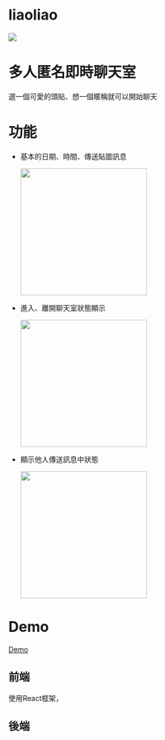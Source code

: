 # liaoliao
<img src="https://lh3.googleusercontent.com/9jlBfVttEobrUkST36anTiGG3MQhY91I8aOTaeULEMpMBK6g8vEgFfFxaWC2RfD1EbDcCHsOIarwsbyE_4W_m_Bj6v3mRKSyD5EJcNloVFCRDP8dMRvE-e5n2wY_3qMLkhVDEkGMPJkARALiSk6wNqhRqGllpZNvTQVqygD7RF0rvyCc_Cc44JO-1bhYqHNSpoWXAhdJA0nVSOsVyOOQ5SH27hYhqimJCxN5sUSSRkw2xOaYjLVnWneE9RUa2kq3GWvRcnV7anCDdhl0n2EAHPI3rG13hhZvzce0_o7DQkjx9J9lTRCGJlh2gQiNfGWxMctnFJ0UMujr7agvscwUbFBg9Rh4JXiLs4xtFBLIAHNsq0X-C7cTpRan74RL5jwGSeIyCmEqfaN1eSwsmx5YbUetf9t-ULscXBurD2DgVMC9DiDonKjcs84EI0IQgeVt9dBjrhHH7lSnq3GqEtvA89EWsGKmX7dviWNhVPuq6ve60vtJT7YUjA1WF6W0iK4RAIIwiD1uidDIZCnpM-NJQRZKPNRizTUwdgv2v_FRQS3lG8Eywztidyc7feFTBV6Pghg5f0wglSZptjfoCPcCd0ZD1WmAa_CmbXmBUAKTtJkAHQVMgj57x07HoujLdbaApgyMoQauNmqfWTW1uvF-sH2QjDIJ6ccJsjKEJ1jmBq4tGCTPhTvBHMC9-bYx-g=w1641-h867-no?authuser=0.png">


# 多人匿名即時聊天室
選一個可愛的頭貼、想一個暱稱就可以開始聊天

# 功能
* 基本的日期、時間、傳送貼圖訊息

  <img src="https://lh3.googleusercontent.com/jcC9vRx1GC_sIl7CVx0EveGNehHUGdj1wiCAyBadj9SVCEcWmVaJAtiMZ7AuxrJ3atxksDeVCK_gPm0pdszD1iPAnNmX-L0O69xPc6lo4qbmuAx9jvPmxktiGXABHD3jn_YlcsM_8YikmpCGajukyiX2XnTtpG8eLW-yAJepHO3eUWoWUeIVzOHJyS9XhMIr9Th23oE9QoeM8l1MmSQOJcD-2DOge0CkK0gj-gvWDf7uM4Z6sXRa3L-BUp50nw_dVsHLjuf4R__51liCau6CgmnL72u_uJ27hFV4yyfqCyUpH1zT_gL2wbQAFGATxOO4LHzi_NUFELBlT26UOqvQH2_tchvAagOPcymZzu1H3ioj-HmxeoJydleEn6t--MyybaUFobnSquIq1AcbD1S5dAtniQUmZs4g30UAp-qSGaauRKdpeYkLnnxHVL-Pmu7-Jx-_hKCcQ4VAbx3bRJwNghtBH6QzPuvM2CuOgUGxpAPlwiEoUlq3JScr_JdZrtLDIt93uQ3GtI5nEQOYikCld40d6AbI0z-u2K3ibdWOWNSFvq9WJZF3LHyXE6hj9CkaKpR6QLaFdOjAi8Upew8Jhlbej96clyDSWctdXgyBd6zXK_KPCG74ZFlAvuh5m8Qrd7jbwamnP55gFDeWzoSMAsZveh53Ttd9Qgka5c5NzrV9KtGLX9jUijQyfRc5vw=w886-h776-no?authuser=0" width=250>
* 進入、離開聊天室狀態顯示

  <img src="https://lh3.googleusercontent.com/6O2AmDDVof55_0Epcpp5dWsSZAOvRCtnY0RnAC9kmphi3109tKTnxJXDHg4AktgClPCF2wDHVreuU-uxvKEwJJjMeFAeJGEbfj7hC1MGY_8I4X0nPxGWgCkemd-S6YVJ1XT1cpq1DcO__83xqWUbiYOowZNvWVJdCTuqCh5cKsfvIJ6O1XB5gIfNAc3BF35sdyhZYPDCAzNS2i7ul_-4t8wXiBCQ6NvCTvP--pBzNqLck8fceGrZsW1tuDEeyGoNr4NWWkK1NQyy4rIFT2FJxr4tWc22fnKo6hLwIOtVtBX28BKI960T5jna8CnIDfcHnEKxrfyOvgc_5i2FHpauaaQ7i_8NypXKUycx5HTeqMNHQf611MI-fccJghBxj1D7isK9FegzY23XzVqETGq31foCZDAB_qNDjE6gfPyB17_A3OY3aTidxRSWIH5pOQpQpqg6-bTnB0qEv6hnnH-DOaf4sl9mv7gqDVn6FXzePOlgJo4VO9tsEOdICshSNtEvcOgBZdXHvWIvdxDXsbcDbRnlZmdqQIL2jDJAplaeQMqRnVjNEMX8YUZ2jOZpU_kGs5EXaIt8SQWrnqtsubQb_P9z4rsqfoUNCnz32qPy909LDSqncfzpMJs_LcAeTzs_Wu5tJKX7Jc6S8KueeXRYLXxflCF1felFxjcnqIVDigwHgYeC8hZolJjOH0bQjw=w886-h522-no?authuser=0" width=250>
* 顯示他人傳送訊息中狀態

  <img src="https://lh3.googleusercontent.com/0_sMRdF9957NDeGKV3Y9z-0nmUeQzw2I1Yk4xmRQaeUEVcslq297-wCOuw-RYQbpgQtRMQ-rgz89SXbM_8ivpdkrAoVkKc2wpEBukWkpB4Z8d3_ww-kJd-b8eNiezogIWPY0evvGkcTlwiKYfXiYmHeyD8oUXRy0_AZPbw_1KGFgKxmVAyGp4bruemcE3DanaS1HSRHTthN0uV9XLV_ZTLl8Qhb9UN-tX_KMgbZN_xw7JGSJqMQ1ltm_5Q9ZyL2xt4NiSjXQnnOGZ9dffuIMOArzt4YZX-eoYJD8Kqcho4vyMzUKs2wDdL_qnQAUdYZfJ24FXJgJwFn33POG6MlHuNcrFb_PELEev59Z5fQlPvjV5438-ZwvkuQ1QjhZUxIMw9HCk0sMcABBFGD1ykHlY8434_jXdr0p7GNThW7QUGa-vEZnmEGCwuif9Jospy-RWnuVKMyymXlBXfijBx3HnVh_J5to3sly_fCOIVqUBEjMkzsUS8z_P0zKZUaqoxolPzwBza5TTv7ERmjHvenOdysjiwygRg5SXoyYCuFEXJdRSLLwWVpCK3HjBaRDPm44ZuZ-dincxoioDGkbrFwuGHnKeDFc_ITAPFzlode2Re9ESZHUP-XQDlSmsMPBxeTH5pEJUusX5nSUDXv8Z0vgtYgZVtnPhDqBZ3-72ZCiqU4mwT74Zmxp1x8zJIHRdw=w886-h320-no?authuser=0" width=250/>



# Demo
[Demo](https://liaoliao.netlify.app/)


## 前端
使用React框架，

## 後端

